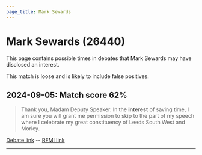 ```yaml
---
page_title: Mark Sewards
---
```


# Mark Sewards  (26440)

This page contains possible times in debates that Mark Sewards may have disclosed an interest.

This match is loose and is likely to include false positives. 



## 2024-09-05: Match score 62%

>Thank you, Madam Deputy Speaker. In the **interest** of saving time, I am sure you will grant me permission to skip to the part of my speech where I celebrate my great constituency of Leeds South West and Morley.

[Debate link](https://www.theyworkforyou.com/debates/?id=2024-09-05b.522.1)  --  [RFMI link](https://www.theyworkforyou.com/mp/26440/register)


---

